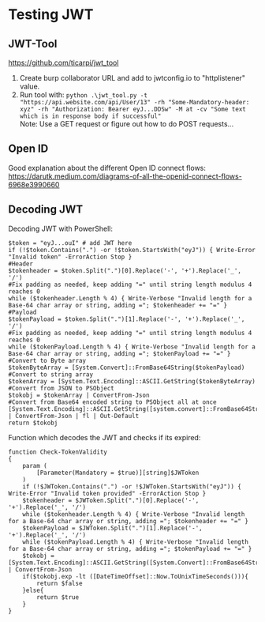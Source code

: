 # Testing JWT

## JWT-Tool
https://github.com/ticarpi/jwt_tool   
1. Create burp collaborator URL and add to jwtconfig.io to "httplistener" value.   
2. Run tool with: `python .\jwt_tool.py -t "https://api.website.com/api/User/13" -rh "Some-Mandatory-header: xyz" -rh "Authorization: Bearer eyJ...DDSw" -M at -cv "Some text which is in response body if successful"`   
Note: Use a GET request or figure out how to do POST requests...

## Open ID
Good explanation about the different Open ID connect flows: https://darutk.medium.com/diagrams-of-all-the-openid-connect-flows-6968e3990660   

## Decoding JWT
Decoding JWT with PowerShell:   
```
$token = "eyJ...ouI" # add JWT here
if (!$token.Contains(".") -or !$token.StartsWith("eyJ")) { Write-Error "Invalid token" -ErrorAction Stop }
#Header
$tokenheader = $token.Split(".")[0].Replace('-', '+').Replace('_', '/')
#Fix padding as needed, keep adding "=" until string length modulus 4 reaches 0
while ($tokenheader.Length % 4) { Write-Verbose "Invalid length for a Base-64 char array or string, adding ="; $tokenheader += "=" }
#Payload
$tokenPayload = $token.Split(".")[1].Replace('-', '+').Replace('_', '/')
#Fix padding as needed, keep adding "=" until string length modulus 4 reaches 0
while ($tokenPayload.Length % 4) { Write-Verbose "Invalid length for a Base-64 char array or string, adding ="; $tokenPayload += "=" }
#Convert to Byte array
$tokenByteArray = [System.Convert]::FromBase64String($tokenPayload)
#Convert to string array
$tokenArray = [System.Text.Encoding]::ASCII.GetString($tokenByteArray)
#Convert from JSON to PSObject
$tokobj = $tokenArray | ConvertFrom-Json
#Convert from Base64 encoded string to PSObject all at once
[System.Text.Encoding]::ASCII.GetString([system.convert]::FromBase64String($tokenheader)) | ConvertFrom-Json | fl | Out-Default
return $tokobj
```
Function which decodes the JWT and checks if its expired:   
```
function Check-TokenValidity
{
    param (
        [Parameter(Mandatory = $true)][string]$JWToken
    )
    if (!$JWToken.Contains(".") -or !$JWToken.StartsWith("eyJ")) { Write-Error "Invalid token provided" -ErrorAction Stop }
    $tokenheader = $JWToken.Split(".")[0].Replace('-', '+').Replace('_', '/')
    while ($tokenheader.Length % 4) { Write-Verbose "Invalid length for a Base-64 char array or string, adding ="; $tokenheader += "=" }
    $tokenPayload = $JWToken.Split(".")[1].Replace('-', '+').Replace('_', '/')
    while ($tokenPayload.Length % 4) { Write-Verbose "Invalid length for a Base-64 char array or string, adding ="; $tokenPayload += "=" }
    $tokobj = [System.Text.Encoding]::ASCII.GetString([System.Convert]::FromBase64String($tokenPayload)) | ConvertFrom-Json
    if($tokobj.exp -lt ([DateTimeOffset]::Now.ToUnixTimeSeconds())){
        return $false
    }else{
        return $true
    }
}
```
